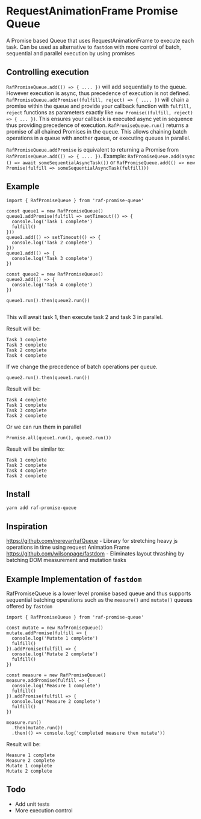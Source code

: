 # RequestAnimationFrame Promise Queue

A Promise based Queue that uses RequestAnimationFrame to execute each task. 
Can be used as alternative to `fastdom` with more control of batch, sequential and parallel execution by using promises

## Controlling execution

`RafPromiseQueue.add(() => { .... })` will add sequentially to the queue. However execution is async, thus precedence of execution is not defined. 
`RafPromiseQueue.addPromise((fulfill, reject) => { .... })` will chain a promise within the queue and provide your callback function with `fulfill, reject` functions as parameters exactly like `new Promise((fulfill, reject) => { ... })`. This ensures your callback is executed async yet in sequence thus providing precedence of execution. 
`RafPromiseQueue.run()` returns a promise of all chained Promises in the queue. This allows chaining batch operations in a queue with another queue, or executing queues in parallel. 

`RafPromiseQueue.addPromise` is equivalent to returning a Promise from `RafPromiseQueue.add(() => { .... })`. Example: `RafPromiseQueue.add(async () => await someSequentialAsyncTask())` or `RafPromiseQueue.add(() => new Promise(fulfill => someSequentialAsyncTask(fulfill)))`


## Example

```
import { RafPromiseQueue } from 'raf-promise-queue'

const queue1 = new RafPromiseQueue()
queue1.addPromise(fulfill => setTimeout(() => {
  console.log('Task 1 complete')
  fulfill()
}))
queue1.add(() => setTimeout(() => {
  console.log('Task 2 complete')
}))
queue1.add(() => {
  console.log('Task 3 complete')
})

const queue2 = new RafPromiseQueue()
queue2.add(() => {
  console.log('Task 4 complete')
})

queue1.run().then(queue2.run())


```

This will await task 1, then execute task 2 and task 3 in parallel. 

Result will be: 

```
Task 1 complete
Task 3 complete
Task 2 complete
Task 4 complete
```

If we change the precedence of batch operations per queue.

```
queue2.run().then(queue1.run())
```

Result will be: 

```
Task 4 complete
Task 1 complete
Task 3 complete
Task 2 complete
```

Or we can run them in parallel

```
Promise.all(queue1.run(), queue2.run())
```

Result will be similar to: 

```
Task 1 complete
Task 3 complete
Task 4 complete
Task 2 complete
```

## Install 

```
yarn add raf-promise-queue
```

## Inspiration

https://github.com/nerevar/rafQueue - Library for stretching heavy js operations in time using request Animation Frame
https://github.com/wilsonpage/fastdom - Eliminates layout thrashing by batching DOM measurement and mutation tasks


## Example Implementation of `fastdom` 

RafPromiseQueue is a lower level promise based queue and thus supports sequential batching operations such as the `measure()` and `mutate()` queues offered by `fastdom`

```
import { RafPromiseQueue } from 'raf-promise-queue'

const mutate = new RafPromiseQueue()
mutate.addPromise(fulfill => {
  console.log('Mutate 1 complete')
  fulfill()
}).addPromise(fulfill => {
  console.log('Mutate 2 complete')
  fulfill()
})

const measure = new RafPromiseQueue()
measure.addPromise(fulfill => {
  console.log('Measure 1 complete')
  fulfill()
}).addPromise(fulfill => {
  console.log('Measure 2 complete')
  fulfill()
})

measure.run()
  .then(mutate.run())
  .then(() => console.log('completed measure then mutate'))

```

Result will be: 

```
Measure 1 complete
Measure 2 complete
Mutate 1 complete
Mutate 2 complete
```

## Todo

* Add unit tests
* More execution control
